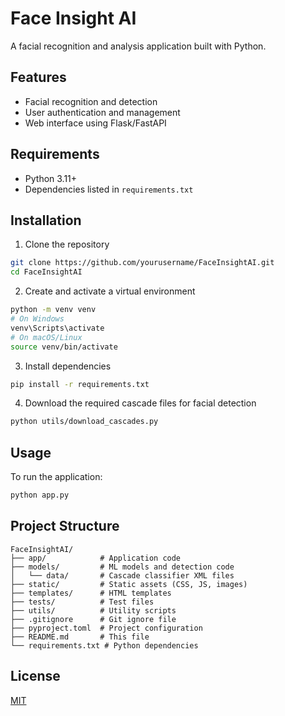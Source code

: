 # Face Insight AI

A facial recognition and analysis application built with Python.

## Features

- Facial recognition and detection
- User authentication and management
- Web interface using Flask/FastAPI

## Requirements

- Python 3.11+
- Dependencies listed in `requirements.txt`

## Installation

1. Clone the repository
```bash
git clone https://github.com/yourusername/FaceInsightAI.git
cd FaceInsightAI
```

2. Create and activate a virtual environment
```bash
python -m venv venv
# On Windows
venv\Scripts\activate
# On macOS/Linux
source venv/bin/activate
```

3. Install dependencies
```bash
pip install -r requirements.txt
```

4. Download the required cascade files for facial detection
```bash
python utils/download_cascades.py
```

## Usage

To run the application:

```bash
python app.py
```

## Project Structure

```
FaceInsightAI/
├── app/            # Application code
├── models/         # ML models and detection code
│   └── data/       # Cascade classifier XML files
├── static/         # Static assets (CSS, JS, images)
├── templates/      # HTML templates
├── tests/          # Test files
├── utils/          # Utility scripts
├── .gitignore      # Git ignore file
├── pyproject.toml  # Project configuration
├── README.md       # This file
└── requirements.txt # Python dependencies
```

## License

[MIT](LICENSE) 